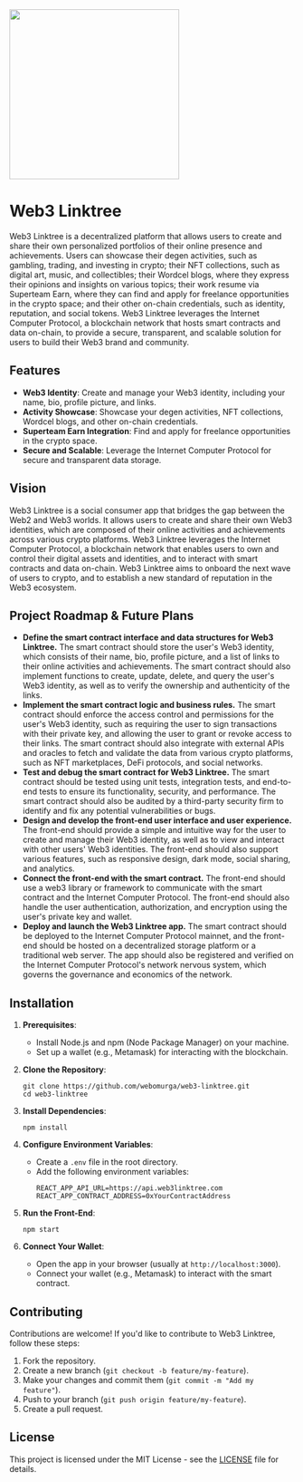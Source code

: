 <img src="https://github.com/webomurga/web3-linktree/assets/77240224/35c00ce0-ff1d-4c5b-83fa-62e62e3c9208" width="300"  height="300" />

# Web3 Linktree

Web3 Linktree is a decentralized platform that allows users to create and share their own personalized portfolios of their online presence and achievements. Users can showcase their degen activities, such as gambling, trading, and investing in crypto; their NFT collections, such as digital art, music, and collectibles; their Wordcel blogs, where they express their opinions and insights on various topics; their work resume via Superteam Earn, where they can find and apply for freelance opportunities in the crypto space; and their other on-chain credentials, such as identity, reputation, and social tokens. Web3 Linktree leverages the Internet Computer Protocol, a blockchain network that hosts smart contracts and data on-chain, to provide a secure, transparent, and scalable solution for users to build their Web3 brand and community.

## Features

- **Web3 Identity**: Create and manage your Web3 identity, including your name, bio, profile picture, and links.
- **Activity Showcase**: Showcase your degen activities, NFT collections, Wordcel blogs, and other on-chain credentials.
- **Superteam Earn Integration**: Find and apply for freelance opportunities in the crypto space.
- **Secure and Scalable**: Leverage the Internet Computer Protocol for secure and transparent data storage.

## Vision

Web3 Linktree is a social consumer app that bridges the gap between the Web2 and Web3 worlds. It allows users to create and share their own Web3 identities, which are composed of their online activities and achievements across various crypto platforms. Web3 Linktree leverages the Internet Computer Protocol, a blockchain network that enables users to own and control their digital assets and identities, and to interact with smart contracts and data on-chain. Web3 Linktree aims to onboard the next wave of users to crypto, and to establish a new standard of reputation in the Web3 ecosystem.

## Project Roadmap & Future Plans

- **Define the smart contract interface and data structures for Web3 Linktree.** The smart contract should store the user's Web3 identity, which consists of their name, bio, profile picture, and a list of links to their online activities and achievements. The smart contract should also implement functions to create, update, delete, and query the user's Web3 identity, as well as to verify the ownership and authenticity of the links.
- **Implement the smart contract logic and business rules.** The smart contract should enforce the access control and permissions for the user's Web3 identity, such as requiring the user to sign transactions with their private key, and allowing the user to grant or revoke access to their links. The smart contract should also integrate with external APIs and oracles to fetch and validate the data from various crypto platforms, such as NFT marketplaces, DeFi protocols, and social networks.
- **Test and debug the smart contract for Web3 Linktree.** The smart contract should be tested using unit tests, integration tests, and end-to-end tests to ensure its functionality, security, and performance. The smart contract should also be audited by a third-party security firm to identify and fix any potential vulnerabilities or bugs.
- **Design and develop the front-end user interface and user experience.** The front-end should provide a simple and intuitive way for the user to create and manage their Web3 identity, as well as to view and interact with other users' Web3 identities. The front-end should also support various features, such as responsive design, dark mode, social sharing, and analytics.
- **Connect the front-end with the smart contract.** The front-end should use a web3 library or framework to communicate with the smart contract and the Internet Computer Protocol. The front-end should also handle the user authentication, authorization, and encryption using the user's private key and wallet.
- **Deploy and launch the Web3 Linktree app.** The smart contract should be deployed to the Internet Computer Protocol mainnet, and the front-end should be hosted on a decentralized storage platform or a traditional web server. The app should also be registered and verified on the Internet Computer Protocol's network nervous system, which governs the governance and economics of the network.

## Installation

1. **Prerequisites**:
   - Install Node.js and npm (Node Package Manager) on your machine.
   - Set up a wallet (e.g., Metamask) for interacting with the blockchain.

2. **Clone the Repository**:
   ```
   git clone https://github.com/webomurga/web3-linktree.git
   cd web3-linktree
   ```

3. **Install Dependencies**:
   ```
   npm install
   ```

4. **Configure Environment Variables**:
   - Create a `.env` file in the root directory.
   - Add the following environment variables:
     ```
     REACT_APP_API_URL=https://api.web3linktree.com
     REACT_APP_CONTRACT_ADDRESS=0xYourContractAddress
     ```

5. **Run the Front-End**:
   ```
   npm start
   ```

6. **Connect Your Wallet**:
   - Open the app in your browser (usually at `http://localhost:3000`).
   - Connect your wallet (e.g., Metamask) to interact with the smart contract.

## Contributing

Contributions are welcome! If you'd like to contribute to Web3 Linktree, follow these steps:

1. Fork the repository.
2. Create a new branch (`git checkout -b feature/my-feature`).
3. Make your changes and commit them (`git commit -m "Add my feature"`).
4. Push to your branch (`git push origin feature/my-feature`).
5. Create a pull request.

## License

This project is licensed under the MIT License - see the [LICENSE](LICENSE) file for details.
